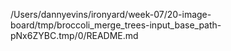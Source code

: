 /Users/dannyevins/ironyard/week-07/20-image-board/tmp/broccoli_merge_trees-input_base_path-pNx6ZYBC.tmp/0/README.md